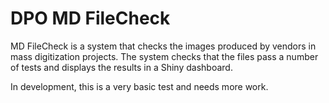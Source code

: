 # DPO MD FileCheck

MD FileCheck is a system that checks the images produced by vendors in mass digitization projects. The system checks that the files pass a number of tests and displays the results in a Shiny dashboard.

In development, this is a very basic test and needs more work. 
